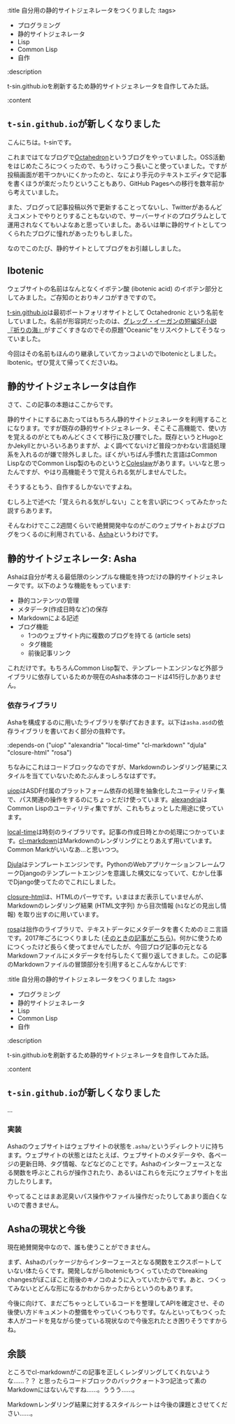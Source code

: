 :title 自分用の静的サイトジェネレータをつくりました
:tags>
- プログラミング
- 静的サイトジェネレータ
- Lisp
- Common Lisp
- 自作

:description

t-sin.github.ioを刷新するため静的サイトジェネレータを自作してみた話。

:content

## `t-sin.github.io`が新しくなりました

こんにちは。t-sinです。

これまではてなブログで[Octahedron](http://octahedron.hatenablog.jp)というブログをやっていました。OSS活動をはじめたころにつくったので、もうけっこう長いこと使っていました。ですが投稿画面が若干つかいにくかったのと、なにより手元のテキストエディタで記事を書くほうが楽だったりということもあり、GitHub Pagesへの移行を数年前から考えていました。

また、ブログって記事投稿以外で更新することってないし、Twitterがあるんどえコメントでやりとりすることもないので、サーバーサイドのプログラムとして運用されなくてもいよなあと思っていました。あるいは単に静的サイトとしてつくられたブログに憧れがあったりもしました。

なのでこのたび、静的サイトとしてブログをお引越ししました。

## Ibotenic

ウェブサイトの名前はなんとなくイボテン酸 (ibotenic acid) のイボテン部分としてみました。ご存知のとおりキノコがすきですので。

[t-sin.github.io](https://t-sin.github.io)は最初ポートフォリオサイトとして Octahedronic という名前をしていました。名前が形容詞だったのは、[グレッグ・イーガンの短編SF小説『祈りの海』](http://www.gregegan.net/OCEANIC/Oceanic.html)がすごくすきなのでその原題"Oceanic"をリスペクトしてそうなっていました。

今回はその名前もほんのり継承していてカッコよいのでIbotenicとしました。Ibotenic。ぜひ覚えて帰ってくださいね。

## 静的サイトジェネレータは自作

さて、この記事の本題はここからです。

静的サイトにするにあたってはもちろん静的サイトジェネレータを利用することになります。ですが既存の静的サイトジェネレータ、そこそこ高機能で、使い方を覚えるのがとてもめんどくさくて移行に及び腰でした。既存というとHugoとかJekyllとかいろいろありますが、よく調べてないけど普段つかわない言語処理系を入れるのが嫌で除外しました。ぼくがいちばん手慣れた言語はCommon LispなのでCommon Lisp製のものというと[Coleslaw](https://github.com/coleslaw-org/coleslaw)があります。いいなと思ったんですが、やはり高機能そうで覚えられる気がしませんでした。

そうするともう、自作するしかないですよね。

むしろ上で述べた「覚えられる気がしない」ことを言い訳につくってみたかった説すらあります。

そんなわけでここ2週間くらいで絶賛開発中なのがこのウェブサイトおよびブログをつくるのに利用されている、[Asha](https://github.com/t-sin/asha)というわけです。

## 静的サイトジェネレータ: Asha

Ashaは自分が考える最低限のシンプルな機能を持つだけの静的サイトジェネレータです。以下のような機能をもっています:

- 静的コンテンツの管理
- メタデータ(作成日時など)の保存
- Markdownによる記述
- ブログ機能
    - 1つのウェブサイト内に複数のブログを持てる (article sets)
    - タグ機能
    - 前後記事リンク

これだけです。もちろんCommon Lisp製で、テンプレートエンジンなど外部ライブラリに依存しているためか現在のAsha本体のコードは415行しかありません。

### 依存ライブラリ

Ashaを構成するのに用いたライブラリを挙げておきます。以下は`asha.asd`の依存ライブラリを書いておく部分の抜粋です。

  :depends-on ("uiop"
               "alexandria"
               "local-time"
               "cl-markdown"
               "djula"
               "closure-html"
               "rosa")


ちなみにこれはコードブロックなのですが、Markdownのレンダリング結果にスタイルを当てていないためたぶんまっしろなはずです。

[uiop](https://common-lisp.net/project/asdf/uiop.html)はASDF付属のプラットフォーム依存の処理を抽象化したユーティリティ集で、パス関連の操作をするのにちょっとだけ使っています。[alexandria](https://common-lisp.net/project/alexandria/)はCommon Lispのユーティリティ集ですが、これもちょっとした用途に使っています。

[local-time](https://common-lisp.net/project/local-time/)は時刻のライブラリです。記事の作成日時とかの処理につかっています。[cl-markdown](https://common-lisp.net/project/local-time/)はMarkdownのレンダリングにとりあえず用いています。Common Markがいいなあ…と思いつつ。

[Djula](https://mmontone.github.io/djula/)はテンプレートエンジンです。PythonのWebアプリケーションフレームワークDjangoのテンプレートエンジンを意識した構文になっていて、むかし仕事でDjango使ってたのでこれにしました。

[closure-html](https://common-lisp.net/project/closure/closure-html/)は、HTMLのパーサです。いまはまだ表示していませんが、Markdownのレンダリング結果 (HTML文字列) から目次情報 (`h1`などの見出し情報) を取り出すのに用いています。

[rosa](https://github.com/t-sin/rosa)は拙作のライブラリで、テキストデータにメタデータを書くためのミニ言語です。2017年ごろにつくりました ([そのときの記事がこちら](http://octahedron.hatenablog.jp/entry/2017/03/24/011008))。何かに使うためにつくったけど長らく使ってませんでしたが、今回ブログ記事の元となるMarkdownファイルにメタデータを付与したくて掘り返してきました。この記事のMarkdownファイルの冒頭部分を引用するとこんなかんじです:


  :title 自分用の静的サイトジェネレータをつくりました
  :tags>
  - プログラミング
  - 静的サイトジェネレータ
  - Lisp
  - Common Lisp
  - 自作
  
  :description
  
  t-sin.github.ioを刷新するため静的サイトジェネレータを自作してみた話。
  
  :content
  
  ## `t-sin.github.io`が新しくなりました
  ...

### 実装

Ashaのウェブサイトはウェブサイトの状態を`.asha/`というディレクトリに持ちます。ウェブサイトの状態とはたとえば、ウェブサイトのメタデータや、各ページの更新日時、タグ情報、などなどのことです。Ashaのインターフェースとなる関数を呼ぶとこれらが操作されたり、あるいはこれらを元にウェブサイトを出力したりします。

やってることはまあ泥臭いパス操作やファイル操作だったりしてあまり面白くないので書きません。

## Ashaの現状と今後

現在絶賛開発中なので、誰も使うことができません。

まず、Ashaのパッケージからインターフェースとなる関数をエクスポートしていない体たらくです。開発しながらIbotenicもつくっていたのでbreaking changesがぼこぼこと雨後のキノコのように入っていたからです。あと、つくってみないとどんな形になるかわからかったからというのもあります。

今後に向けて、まだごちゃっとしているコードを整理してAPIを確定させ、その後使い方ドキュメントの整備をやっていくつもりです。なんといってもつくった本人がコードを見ながら使っている現状なので今後忘れたとき困りそうですからね。

## 余談

ところでcl-markdownがこの記事を正しくレンダリングしてくれないような……？？ と思ったらコードブロックのバッククォート3つ記法って素のMarkdownにはないんですね……。ううう……。

Markdownレンダリング結果に対するスタイルシートは今後の課題とさせてください……。
